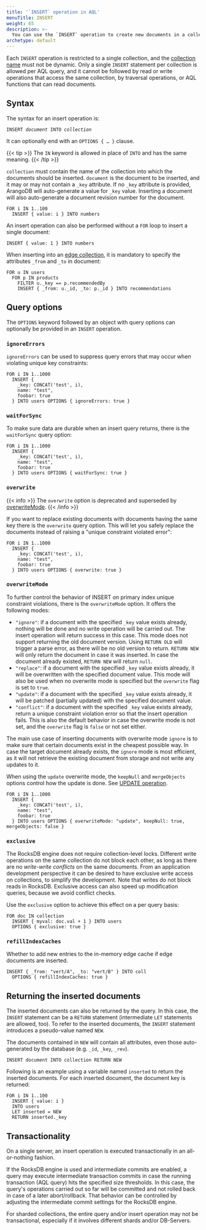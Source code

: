 ```yaml
---
title: '`INSERT` operation in AQL'
menuTitle: INSERT
weight: 65
description: >-
  You can use the `INSERT` operation to create new documents in a collection
archetype: default
---
```

Each `INSERT` operation is restricted to a single collection, and the
[collection name](../../concepts/data-structure/collections.md#collection-names) must not be dynamic.
Only a single `INSERT` statement per collection is allowed per AQL query, and
it cannot be followed by read or write operations that access the same
collection, by traversal operations, or AQL functions that can read documents.

## Syntax

The syntax for an insert operation is:

<pre><code>INSERT <em>document</em> INTO <em>collection</em></code></pre>

It can optionally end with an `OPTIONS { … }` clause.

{{< tip >}}
The `IN` keyword is allowed in place of `INTO` and has the same meaning.
{{< /tip >}}

`collection` must contain the name of the collection into which the documents should
be inserted. `document` is the document to be inserted, and it may or may not contain
a `_key` attribute. If no `_key` attribute is provided, ArangoDB will auto-generate
a value for `_key` value. Inserting a document will also auto-generate a document
revision number for the document.

```aql
FOR i IN 1..100
  INSERT { value: i } INTO numbers
```

An insert operation can also be performed without a `FOR` loop to insert a
single document:

```aql
INSERT { value: 1 } INTO numbers
```

When inserting into an [edge collection](../../concepts/data-models.md#graph-model),
it is mandatory to specify the attributes `_from` and `_to` in document:

```aql
FOR u IN users
  FOR p IN products
    FILTER u._key == p.recommendedBy
    INSERT { _from: u._id, _to: p._id } INTO recommendations
```

## Query options

The `OPTIONS` keyword followed by an object with query options can optionally
be provided in an `INSERT` operation.

### `ignoreErrors`

`ignoreErrors` can be used to suppress query errors that may occur when
violating unique key constraints:

```aql
FOR i IN 1..1000
  INSERT {
    _key: CONCAT('test', i),
    name: "test",
    foobar: true
  } INTO users OPTIONS { ignoreErrors: true }
```

### `waitForSync`

To make sure data are durable when an insert query returns, there is the
`waitForSync` query option:

```aql
FOR i IN 1..1000
  INSERT {
    _key: CONCAT('test', i),
    name: "test",
    foobar: true
  } INTO users OPTIONS { waitForSync: true }
```

### `overwrite`

{{< info >}}
The `overwrite` option is deprecated and superseded by
[overwriteMode](#overwritemode).
{{< /info >}}

If you want to replace existing documents with documents having the same key
there is the `overwrite` query option. This will let you safely replace the
documents instead of raising a "unique constraint violated error":

```aql
FOR i IN 1..1000
  INSERT {
    _key: CONCAT('test', i),
    name: "test",
    foobar: true
  } INTO users OPTIONS { overwrite: true }
```

### `overwriteMode`

To further control the behavior of INSERT on primary index unique constraint
violations, there is the `overwriteMode` option. It offers the following
modes:

- `"ignore"`: if a document with the specified `_key` value exists already,
  nothing will be done and no write operation will be carried out. The
  insert operation will return success in this case. This mode does not
  support returning the old document version. Using `RETURN OLD` will trigger
  a parse error, as there will be no old version to return. `RETURN NEW`
  will only return the document in case it was inserted. In case the
  document already existed, `RETURN NEW` will return `null`.
- `"replace"`: if a document with the specified `_key` value exists already,
  it will be overwritten with the specified document value. This mode will
  also be used when no overwrite mode is specified but the `overwrite`
  flag is set to `true`.
- `"update"`: if a document with the specified `_key` value exists already,
  it will be patched (partially updated) with the specified document value.
- `"conflict"`: if a document with the specified `_key` value exists already,
  return a unique constraint violation error so that the insert operation
  fails. This is also the default behavior in case the overwrite mode is
  not set, and the `overwrite` flag is `false` or not set either.

The main use case of inserting documents with overwrite mode `ignore` is
to make sure that certain documents exist in the cheapest possible way.
In case the target document already exists, the `ignore` mode is most
efficient, as it will not retrieve the existing document from storage and
not write any updates to it.

When using the `update` overwrite mode, the `keepNull` and `mergeObjects`
options control how the update is done.
See [UPDATE operation](update.md#query-options).

```aql
FOR i IN 1..1000
  INSERT {
    _key: CONCAT('test', i),
    name: "test",
    foobar: true
  } INTO users OPTIONS { overwriteMode: "update", keepNull: true, mergeObjects: false }
```

### `exclusive`

The RocksDB engine does not require collection-level locks.
Different write operations on the same collection do not block each other, as
long as there are no _write-write conflicts_ on the same documents. From an application
development perspective it can be desired to have exclusive write access on collections,
to simplify the development. Note that writes do not block reads in RocksDB.
Exclusive access can also speed up modification queries, because we avoid conflict checks.

Use the `exclusive` option to achieve this effect on a per query basis:

```aql
FOR doc IN collection
  INSERT { myval: doc.val + 1 } INTO users 
  OPTIONS { exclusive: true }
```

### `refillIndexCaches`

Whether to add new entries to the in-memory edge cache if edge documents are
inserted.

```aql
INSERT { _from: "vert/A", _to: "vert/B" } INTO coll
  OPTIONS { refillIndexCaches: true }
```

## Returning the inserted documents

The inserted documents can also be returned by the query. In this case, the `INSERT` 
statement can be a `RETURN` statement (intermediate `LET` statements are allowed, too).
To refer to the inserted documents, the `INSERT` statement introduces a pseudo-value
named `NEW`. 

The documents contained in `NEW` will contain all attributes, even those auto-generated by
the database (e.g. `_id`, `_key`, `_rev`).

```aql
INSERT document INTO collection RETURN NEW
```

Following is an example using a variable named `inserted` to return the inserted
documents. For each inserted document, the document key is returned:

```aql
FOR i IN 1..100
  INSERT { value: i }
  INTO users
  LET inserted = NEW
  RETURN inserted._key
```

## Transactionality

On a single server, an insert operation is executed transactionally in an
all-or-nothing fashion.

If the RocksDB engine is used and intermediate commits are enabled, a query may
execute intermediate transaction commits in case the running transaction (AQL
query) hits the specified size thresholds. In this case, the query's operations
carried out so far will be committed and not rolled back in case of a later
abort/rollback. That behavior can be controlled by adjusting the intermediate
commit settings for the RocksDB engine.

For sharded collections, the entire query and/or insert operation may not be
transactional, especially if it involves different shards and/or DB-Servers.
